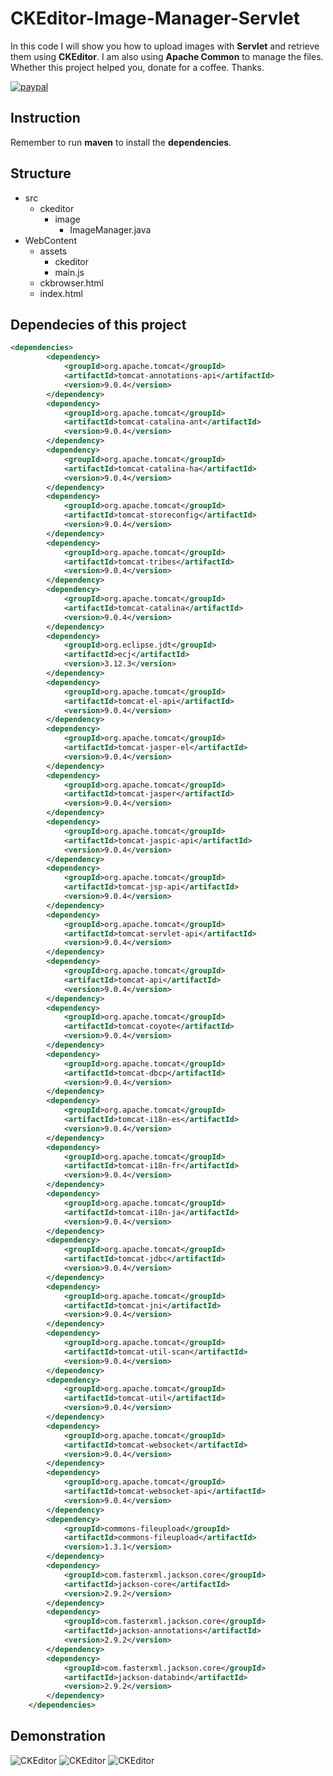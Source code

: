 # CKEditor-Image-Manager-Servlet
In this code I will show you how to upload images with **Servlet** and retrieve them using **CKEditor**. I am also using **Apache Common** to manage the files. Whether this project helped you, donate for a coffee. Thanks.

[![paypal](https://www.paypalobjects.com/en_US/i/btn/btn_donateCC_LG.gif)](https://www.paypal.com/cgi-bin/webscr?cmd=_s-xclick&hosted_button_id=AFSV8TQBVW6LC)

## Instruction
Remember to run **maven** to install the **dependencies**.

## Structure
* src
    * ckeditor
        * image
            * ImageManager.java
* WebContent
    * assets
        * ckeditor
        * main.js
    * ckbrowser.html
    * index.html

## Dependecies of this project
```xml
<dependencies>
		<dependency>
			<groupId>org.apache.tomcat</groupId>
			<artifactId>tomcat-annotations-api</artifactId>
			<version>9.0.4</version>
		</dependency>
		<dependency>
			<groupId>org.apache.tomcat</groupId>
			<artifactId>tomcat-catalina-ant</artifactId>
			<version>9.0.4</version>
		</dependency>
		<dependency>
			<groupId>org.apache.tomcat</groupId>
			<artifactId>tomcat-catalina-ha</artifactId>
			<version>9.0.4</version>
		</dependency>
		<dependency>
			<groupId>org.apache.tomcat</groupId>
			<artifactId>tomcat-storeconfig</artifactId>
			<version>9.0.4</version>
		</dependency>
		<dependency>
			<groupId>org.apache.tomcat</groupId>
			<artifactId>tomcat-tribes</artifactId>
			<version>9.0.4</version>
		</dependency>
		<dependency>
			<groupId>org.apache.tomcat</groupId>
			<artifactId>tomcat-catalina</artifactId>
			<version>9.0.4</version>
		</dependency>
		<dependency>
			<groupId>org.eclipse.jdt</groupId>
			<artifactId>ecj</artifactId>
			<version>3.12.3</version>
		</dependency>
		<dependency>
			<groupId>org.apache.tomcat</groupId>
			<artifactId>tomcat-el-api</artifactId>
			<version>9.0.4</version>
		</dependency>
		<dependency>
			<groupId>org.apache.tomcat</groupId>
			<artifactId>tomcat-jasper-el</artifactId>
			<version>9.0.4</version>
		</dependency>
		<dependency>
			<groupId>org.apache.tomcat</groupId>
			<artifactId>tomcat-jasper</artifactId>
			<version>9.0.4</version>
		</dependency>
		<dependency>
			<groupId>org.apache.tomcat</groupId>
			<artifactId>tomcat-jaspic-api</artifactId>
			<version>9.0.4</version>
		</dependency>
		<dependency>
			<groupId>org.apache.tomcat</groupId>
			<artifactId>tomcat-jsp-api</artifactId>
			<version>9.0.4</version>
		</dependency>
		<dependency>
			<groupId>org.apache.tomcat</groupId>
			<artifactId>tomcat-servlet-api</artifactId>
			<version>9.0.4</version>
		</dependency>
		<dependency>
			<groupId>org.apache.tomcat</groupId>
			<artifactId>tomcat-api</artifactId>
			<version>9.0.4</version>
		</dependency>
		<dependency>
			<groupId>org.apache.tomcat</groupId>
			<artifactId>tomcat-coyote</artifactId>
			<version>9.0.4</version>
		</dependency>
		<dependency>
			<groupId>org.apache.tomcat</groupId>
			<artifactId>tomcat-dbcp</artifactId>
			<version>9.0.4</version>
		</dependency>
		<dependency>
			<groupId>org.apache.tomcat</groupId>
			<artifactId>tomcat-i18n-es</artifactId>
			<version>9.0.4</version>
		</dependency>
		<dependency>
			<groupId>org.apache.tomcat</groupId>
			<artifactId>tomcat-i18n-fr</artifactId>
			<version>9.0.4</version>
		</dependency>
		<dependency>
			<groupId>org.apache.tomcat</groupId>
			<artifactId>tomcat-i18n-ja</artifactId>
			<version>9.0.4</version>
		</dependency>
		<dependency>
			<groupId>org.apache.tomcat</groupId>
			<artifactId>tomcat-jdbc</artifactId>
			<version>9.0.4</version>
		</dependency>
		<dependency>
			<groupId>org.apache.tomcat</groupId>
			<artifactId>tomcat-jni</artifactId>
			<version>9.0.4</version>
		</dependency>
		<dependency>
			<groupId>org.apache.tomcat</groupId>
			<artifactId>tomcat-util-scan</artifactId>
			<version>9.0.4</version>
		</dependency>
		<dependency>
			<groupId>org.apache.tomcat</groupId>
			<artifactId>tomcat-util</artifactId>
			<version>9.0.4</version>
		</dependency>
		<dependency>
			<groupId>org.apache.tomcat</groupId>
			<artifactId>tomcat-websocket</artifactId>
			<version>9.0.4</version>
		</dependency>
		<dependency>
			<groupId>org.apache.tomcat</groupId>
			<artifactId>tomcat-websocket-api</artifactId>
			<version>9.0.4</version>
		</dependency>
		<dependency>
			<groupId>commons-fileupload</groupId>
			<artifactId>commons-fileupload</artifactId>
			<version>1.3.1</version>
		</dependency>
		<dependency>
			<groupId>com.fasterxml.jackson.core</groupId>
			<artifactId>jackson-core</artifactId>
			<version>2.9.2</version>
		</dependency>
		<dependency>
			<groupId>com.fasterxml.jackson.core</groupId>
			<artifactId>jackson-annotations</artifactId>
			<version>2.9.2</version>
		</dependency>
		<dependency>
			<groupId>com.fasterxml.jackson.core</groupId>
			<artifactId>jackson-databind</artifactId>
			<version>2.9.2</version>
		</dependency>
	</dependencies>
```

## Demonstration
![CKEditor](https://raw.githubusercontent.com/JoanVasquez/ckeditor-image-manager-servlet/master/1.PNG)
![CKEditor](https://raw.githubusercontent.com/JoanVasquez/ckeditor-image-manager-servlet/master/2.PNG)
![CKEditor](https://raw.githubusercontent.com/JoanVasquez/ckeditor-image-manager-servlet/master/3.PNG)